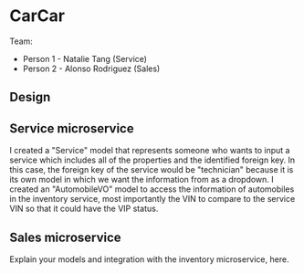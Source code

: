 # CarCar

Team:

* Person 1 - Natalie Tang (Service)
* Person 2 - Alonso Rodriguez (Sales)

## Design

## Service microservice

I created a "Service" model that represents someone who wants to input a service which includes all of the properties and the identified foreign key. In this case, the foreign key of the service would be "technician" because it is its own model in which we want the information from as a dropdown. I created an "AutomobileVO" model to access the information of automobiles in the inventory service, most importantly the VIN to compare to the service VIN so that it could have the VIP status.

## Sales microservice

Explain your models and integration with the inventory
microservice, here.
